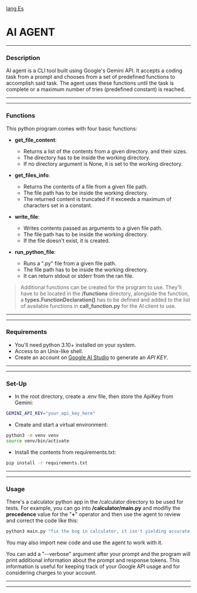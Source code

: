 [lang Es](https://github.com/iegpeppino/ai-agent/blob/README.es.md)

# AI AGENT
___


### Description 

AI agent is a CLI tool built using Google's Gemini API.
It accepts a coding task from a prompt and chooses from
a set of predefined functions to accomplish said task. 
The agent uses these functions until the task is complete
or a maximum number of tries (predefined constant) is reached.
___
___
### Functions

This python program comes with four basic functions:

- __get_file_content__:
    - Returns a list of the contents from a given directory.
    and their sizes.
    - The directory has to be inside the working directory.
    - If no directory argument is None, it is set to the working directory.

- __get_files_info__:
    - Returns the contents of a file from a given file path.
    - The file path has to be inside the working directory.
    - The returned content is truncated if it exceeds a maximum
    of characters set in a constant.

- __write_file__:
    - Writes contents passed as arguments to a given file path.
    - The file path has to be inside the working directory.
    - If the file doesn't exist, it is created.

- __run_python_file__:
    - Runs a ".py" file from a given file path.
    - The file path has to be inside the working directory.
    - It can return stdout or stderr from the ran file.


> Additional functions can be created for the program to use. They'll have to be located in the **/functions** directory, alongside the function,  a **types.FunctionDeclaration()** has to be defined and added to the list of available functions in **call_function.py** for the AI client to use. 
___
___
### Requirements

- You'll need python 3.10+ installed on your system.
- Access to an Unix-like shell.
- Create an account on [Google AI Studio](https://aistudio.google.com/) to generate an *API KEY*.


___
___

### Set-Up

- In the root directory, create a .env file, then store the ApiKey from Gemini:
```bash
GEMINI_API_KEY="your_api_key_here"
```

- Create and start a virtual environment:
```bash
python3 -m venv venv
source venv/bin/activate
```

- Install the contents from requirements.txt:
```bash
pip install -r requirements.txt
```
___
___
### Usage

There's a calculator python app in the /calculator directory to be used for tests. For example, you can go into **/calculator/main.py** and modifiy the **precedence** value for the "**+**" operator and then use the agent to review and correct the code like this:

```bash
python3 main.py "fix the bug in calculator, it isn't yielding accurate results in the sum operation"
```

You may also import new code and use the agent to work with it.

You can add a "--verbose" argument after your prompt and the program will print additional information about the prompt and response tokens. This information is useful for keeping track of your Google API usage and for considering charges to your account.



---
---